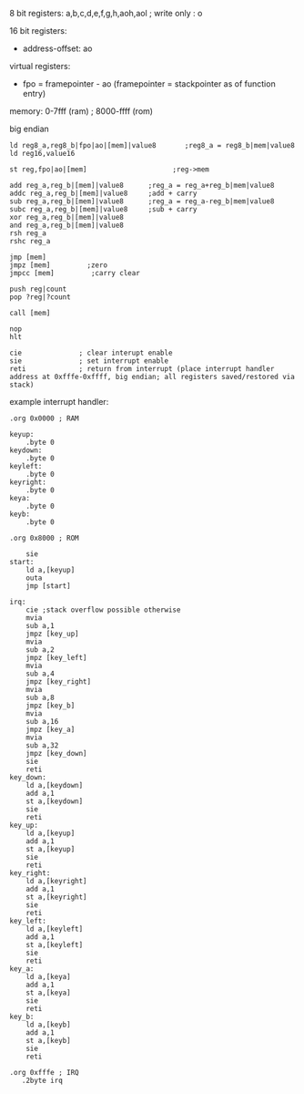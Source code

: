 8 bit registers: a,b,c,d,e,f,g,h,aoh,aol ; write only : o

16 bit registers:
- address-offset: ao

virtual registers:
- fpo = framepointer - ao (framepointer = stackpointer as of function entry)

memory: 0-7fff (ram) ; 8000-ffff (rom)

big endian

```assembly
ld reg8_a,reg8_b|fpo|ao|[mem]|value8       ;reg8_a = reg8_b|mem|value8
ld reg16,value16

st reg,fpo|ao|[mem]                     ;reg->mem

add reg_a,reg_b|[mem]|value8      ;reg_a = reg_a+reg_b|mem|value8 
addc reg_a,reg_b|[mem]|value8     ;add + carry
sub reg_a,reg_b|[mem]|value8      ;reg_a = reg_a-reg_b|mem|value8
subc reg_a,reg_b|[mem]|value8     ;sub + carry
xor reg_a,reg_b|[mem]|value8
and reg_a,reg_b|[mem]|value8
rsh reg_a
rshc reg_a

jmp [mem]
jmpz [mem]         ;zero
jmpcc [mem]         ;carry clear

push reg|count
pop ?reg|?count

call [mem]

nop
hlt

cie              ; clear interupt enable
sie              ; set interrupt enable
reti             ; return from interrupt (place interrupt handler address at 0xfffe-0xffff, big endian; all registers saved/restored via stack)
```

example interrupt handler:

```assembly
.org 0x0000 ; RAM

keyup:
	.byte 0
keydown:
	.byte 0
keyleft:
	.byte 0
keyright:
	.byte 0
keya:
	.byte 0
keyb:
	.byte 0

.org 0x8000 ; ROM

	sie
start:
	ld a,[keyup]
	outa
	jmp [start]

irq:
	cie ;stack overflow possible otherwise
	mvia
	sub a,1
	jmpz [key_up]
	mvia
	sub a,2
	jmpz [key_left]
	mvia
	sub a,4
	jmpz [key_right]
	mvia 
	sub a,8
	jmpz [key_b]
	mvia
	sub a,16
	jmpz [key_a]
	mvia
	sub a,32
	jmpz [key_down]
	sie
	reti
key_down:
	ld a,[keydown]
	add a,1
	st a,[keydown]
	sie
	reti
key_up:
	ld a,[keyup]
	add a,1
	st a,[keyup]
	sie
	reti
key_right:
	ld a,[keyright]
	add a,1
	st a,[keyright]
	sie
	reti
key_left:
	ld a,[keyleft]
	add a,1
	st a,[keyleft]
	sie
	reti
key_a:
	ld a,[keya]
	add a,1
	st a,[keya]
	sie
	reti
key_b:
	ld a,[keyb]
	add a,1
	st a,[keyb]
	sie
	reti

.org 0xfffe ; IRQ
   .2byte irq
```
